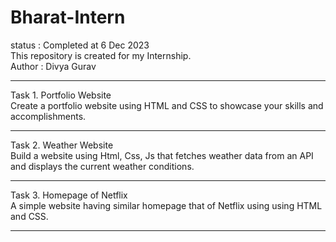 # Bharat-Intern <br>
status : Completed at 6 Dec 2023 <br>
This repository is created for my Internship. <br>
Author : Divya Gurav <hr>
Task 1. Portfolio Website <br>
Create a portfolio website using HTML and CSS to showcase your skills and accomplishments. <hr>

Task 2. Weather Website <br>
Build a website using Html, Css, Js that fetches weather data from an API and displays the current weather conditions. <hr>

Task 3. Homepage of Netflix <br>
A simple website having similar homepage that of Netflix using using HTML and CSS. <hr>
